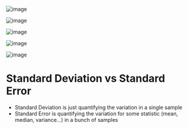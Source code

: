 ![image](https://user-images.githubusercontent.com/60442877/188708191-daf92837-3925-4eb1-b84c-0b78e93b0560.png)

![image](https://user-images.githubusercontent.com/60442877/188709034-bf88fbfa-230b-452d-80c9-6a9cc0a5614c.png)

![image](https://user-images.githubusercontent.com/60442877/188709452-28109576-b624-4d25-9c79-16e5fea9e8d7.png)

![image](https://user-images.githubusercontent.com/60442877/188709580-7c8d69e3-a34e-41d1-94ec-ce66a5acfdb3.png)

![image](https://user-images.githubusercontent.com/60442877/188709748-d78882fe-4caa-493c-8f06-de4e98d819e4.png)

# Standard Deviation vs Standard Error

* Standard Deviation is just quantifying the variation in a single sample 
* Standard Error is quantifying the variation for some statistic (mean, median, variance...) in a bunch of samples
